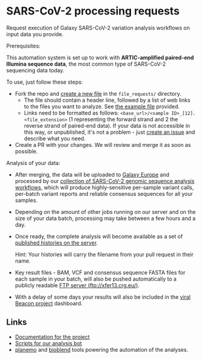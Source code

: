 # SARS-CoV-2 processing requests

Request execution of Galaxy SARS-CoV-2 variation analysis workflows on input data you provide.

Prerequisites:

This automation system is set up to work with **ARTIC-amplified paired-end Illumina sequence data**, the most common type of SARS-CoV-2 sequencing data today.

To use, just follow these steps:
* Fork the repo and [create a new file](https://github.com/simonbray/ena-processing-requests/new/main/file_requests) in the `file_requests/` directory.
  * The file should contain a header line, followed by a list of web links to the files you want to analyze. See [the example file](https://github.com/simonbray/ena-processing-requests/blob/main/file_requests/example.txt) provided.
  * Links need to be formatted as follows: `<base_url>/<sample ID>_[12].<file_extension>` (1 representing the forward strand and 2 the reverse strand of paired-end data). If your data is not accessible in this way, or unpublished, it's not a problem - just [create an issue](https://github.com/simonbray/ena-processing-requests/issues/new) and describe what you need.
* Create a PR with your changes. We will review and merge it as soon as possible.

Analysis of your data:
* After merging, the data will be uploaded to [Galaxy Europe](https://usegalaxy.eu) and processed by our [collection of SARS-CoV-2 genomic sequence analysis workflows](https://github.com/galaxyproject/iwc/tree/main/workflows), which will produce highly-sensitive per-sample variant calls, per-batch variant reports and reliable consensus sequences for all your samples.
* Depending on the amount of other jobs running on our server and on the size of your data batch, processing may take between a few hours and a day.
* Once ready, the complete analysis will become available as a set of [published histories on the server](https://usegalaxy.eu/histories/list_published).

  Hint: Your histories will carry the filename from your pull request in their name.
* Key result files - BAM, VCF and consensus sequence FASTA files for each sample in your batch, will also be pushed automatically to a publicly readable [FTP server (ftp://xfer13.crg.eu/)](ftp://xfer13.crg.eu).
* With a delay of some days your results will also be included in the [viral Beacon project](https://covid19beacon.crg.eu) dashboard.

## Links
* [Documentation for the project](https://covid19.galaxyproject.org/genomics/global_platform/)
* [Scripts for our analysis bot](https://github.com/usegalaxy-eu/ena-cog-uk-wfs/blob/main/docs/overview.md)
* [planemo](https://github.com/galaxyproject/planemo) and [bioblend](https://github.com/galaxyproject/bioblend) tools powering the automation of the analyses.
